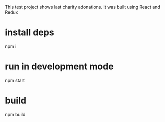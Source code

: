 This test project shows last charity adonations. It was built using React and Redux

# install deps
npm i

# run in development mode
npm start

# build
npm build